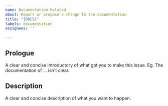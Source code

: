 ```yaml
---
name: Documentation Related
about: Report or propose a change to the documentation
title: "[DOCS]"
labels: documentation
assignees: ''

---
```


## Prologue
 A clear and concise introductory of what got you to make this issue. Eg. The documentation of ... isn't clear.


## Description
  A clear and concise description of what you want to happen.
